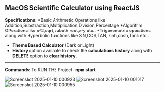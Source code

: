 **MacOS Scientific Calculator using ReactJS**
--------------------------------------------------------
**Specifications**:
*Basic Arithmetic Operations like Addition,Substraction,Multiplication,Division,Percentage
*Algorithm OPerations like  x^2,sqrt,cubeth root,x^y etc..
*Trigonometric operations along with Hyperbolic functions like SIN,COS,TAN, sinh,cosh,Tanh etc..
* **Theme Based Calculator** (Dark or Light)
* **History** option available to check the **calculations history** along with **DELETE** option to **clear history**.
-------------------------------------------------------------------------
**Commands**:
To RUN THE Project-
        **npm start**


![Screenshot 2025-01-10 000923](https://github.com/user-attachments/assets/0880083d-4001-427c-9a71-5d67c4440e9f)
![Screenshot 2025-01-10 001017](https://github.com/user-attachments/assets/d5296914-df5f-4270-ae6f-447ccb219c13)
![Screenshot 2025-01-10 000955](https://github.com/user-attachments/assets/8b755939-7612-4a6d-b142-862e00d1daae)
